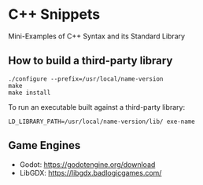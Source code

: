 # C++ Snippets
Mini-Examples of C++ Syntax and its Standard Library


## How to build a third-party library
```
./configure --prefix=/usr/local/name-version
make
make install
```

To run an executable built against a third-party library:
```
LD_LIBRARY_PATH=/usr/local/name-version/lib/ exe-name
```

## Game Engines
- Godot: https://godotengine.org/download
- LibGDX: https://libgdx.badlogicgames.com/
